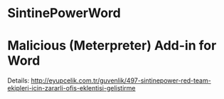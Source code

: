 # SintinePowerWord
# Malicious (Meterpreter) Add-in for Word
Details: http://eyupcelik.com.tr/guvenlik/497-sintinepower-red-team-ekipleri-icin-zararli-ofis-eklentisi-gelistirme
